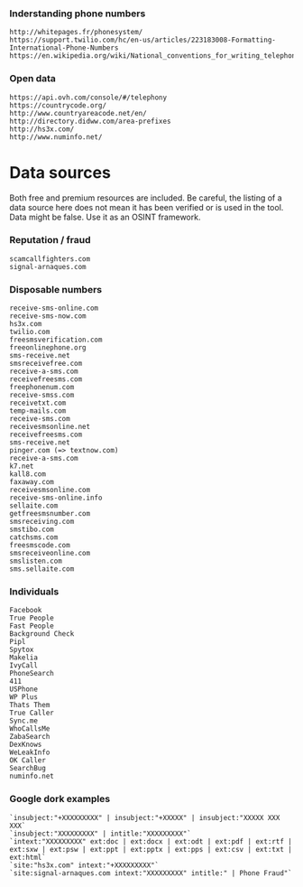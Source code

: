 ### Inderstanding phone numbers

    http://whitepages.fr/phonesystem/
    https://support.twilio.com/hc/en-us/articles/223183008-Formatting-International-Phone-Numbers
    https://en.wikipedia.org/wiki/National_conventions_for_writing_telephone_numbers

### Open data

    https://api.ovh.com/console/#/telephony
    https://countrycode.org/
    http://www.countryareacode.net/en/
    http://directory.didww.com/area-prefixes
    http://hs3x.com/
    http://www.numinfo.net/

# Data sources

Both free and premium resources are included. Be careful, the listing of a data source here does not mean it has been verified or is used in the tool. Data might be false. Use it as an OSINT framework.

### Reputation / fraud

    scamcallfighters.com
    signal-arnaques.com
    
### Disposable numbers

    receive-sms-online.com
    receive-sms-now.com
    hs3x.com
    twilio.com
    freesmsverification.com
    freeonlinephone.org
    sms-receive.net
    smsreceivefree.com
    receive-a-sms.com
    receivefreesms.com
    freephonenum.com
    receive-smss.com
    receivetxt.com
    temp-mails.com
    receive-sms.com
    receivesmsonline.net
    receivefreesms.com
    sms-receive.net
    pinger.com (=> textnow.com)
    receive-a-sms.com
    k7.net
    kall8.com
    faxaway.com
    receivesmsonline.com
    receive-sms-online.info
    sellaite.com
    getfreesmsnumber.com
    smsreceiving.com
    smstibo.com
    catchsms.com
    freesmscode.com
    smsreceiveonline.com
    smslisten.com
    sms.sellaite.com
    
### Individuals

    Facebook
    True People
    Fast People
    Background Check
    Pipl
    Spytox
    Makelia
    IvyCall
    PhoneSearch
    411
    USPhone
    WP Plus
    Thats Them
    True Caller
    Sync.me
    WhoCallsMe
    ZabaSearch
    DexKnows
    WeLeakInfo
    OK Caller
    SearchBug
    numinfo.net
    
### Google dork examples

    `insubject:"+XXXXXXXXX" | insubject:"+XXXXX" | insubject:"XXXXX XXX XXX`
    `insubject:"XXXXXXXXX" | intitle:"XXXXXXXXX"`
    `intext:"XXXXXXXXX" ext:doc | ext:docx | ext:odt | ext:pdf | ext:rtf | ext:sxw | ext:psw | ext:ppt | ext:pptx | ext:pps | ext:csv | ext:txt | ext:html`
    `site:"hs3x.com" intext:"+XXXXXXXXX"`
    `site:signal-arnaques.com intext:"XXXXXXXXX" intitle:" | Phone Fraud"`
